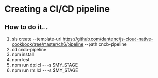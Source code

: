 # Creating a CI/CD pipeline

## How to do it...
1. sls create --template-url https://github.com/danteinc/js-cloud-native-cookbook/tree/master/ch6/pipeline --path cncb-pipeline
2. cd cncb-pipeline
3. npm install
4. npm test
6. npm run dp:lcl -- -s $MY_STAGE
7. npm run rm:lcl -- -s $MY_STAGE